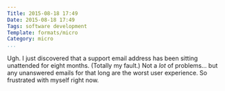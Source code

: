 ```yaml
---
Title: 2015-08-18 17:49
Date: 2015-08-18 17:49
Tags: software development
Template: formats/micro
Category: micro
...
```


Ugh. I just discovered that a support email address has been sitting unattended
for eight months. (Totally my fault.) Not a *lot* of problems... but any
unanswered emails for that long are the worst user experience. So frustrated
with myself right now.

